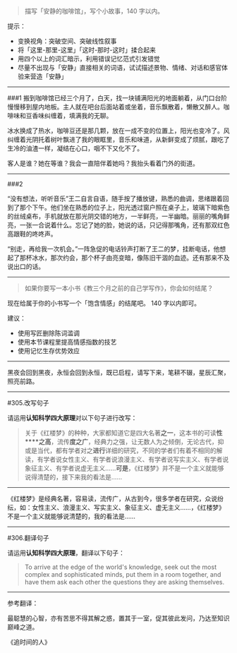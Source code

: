 >描写「安静的咖啡馆」，写个小故事，140 字以内。



提示：

- 变换视角：突破空间、突破线性叙事
- 将「这里-那里-这里」「这时-那时-这时」揉合起来
- 用四个以上的词汇暗示，利用错误记忆范式引发错觉
- 尽量不出现与「安静」直接相关的词语，试试描述景物、情绪、对话和感官体验来营造「安静」

----------
###1
搬到咖啡馆已经三个月了，白天，找一块铺满阳光的地面躺着，从门口台阶慢慢移到屋内地板。主人就在吧台后面站着或坐着，音乐飘散着，懒散又醉人。咖啡味和豆香味纠缠着，填满我的无聊。

冰水换成了热水，咖啡豆还是那几颗，放在一成不变的位置上，阳光也变冷了。风纠缠着光阴托着树叶飘进了我的眼眶里，音乐和味道，从新鲜变成了烦腻，跟吃了生冷的油渣一样，凝结在心口，咽不下又化不了。

客人是谁？她在等谁？我会一直陪伴着她吗？我抬头看着门外的街道。 

----------
###2

“没有想法，听听音乐”王二自言自语，随手按了播放键，熟悉的曲调，思绪跟着回到了那个下午。他们坐在熟悉的位子上，阳光透过窗户照在桌子上，玻璃下暗紫色的丝绒桌布，手机就放在那光阴交错的地方，一半鲜亮，一半幽暗。丽丽的嘴角鲜亮，一张一合说着什么。忘记了她的脸，她说的话，只记得那嘴角，还有那双红色高跟鞋的咚咚声。

“别走，再给我一次机会。”一阵急促的电话铃声打断了王二的梦，挂断电话，他想起了那杯冰水，那次约会，那个杯子由亮变暗，像陈旧干涸的血迹。还有那来不及说出口的话。




----------


>如果你要写一本小书《教三个月之前的自己学写作》，你会如何结尾？

现在给属于你的小书写一个「饱含情感」的结尾吧。 140 字以内即可。

建议：

- 使用写匠删除陈词滥调
- 使用本节课程里提高情感指数的技艺
- 使用记忆生存优势效应

----------

黑夜会回到黑夜，永恒会回到永恒，既已启程，请写下来，笔耕不辍，星辰汇聚，照亮前路。



----------
#305.改写句子

请运用**认知科学四大原理**对以下句子进行改写：

>关于《红楼梦》的种种，大家都知道它是四大名著**之一**，这本书的可读**性****之高**，流传**度之广**，经典力之强，让无数人为之倾倒，无论古代，抑或是当代，都有学者对之**进行**详细的研究，不同的学者们有着不相同的解读，有学者说女性主义、有学者说浪漫主义、有学者说写实主义、有学者说象征主义、有学者说虚无主义……**可是**，《红楼梦》并不是一个主义就能够说得清楚的，接下来我的看法是……



----------
《红楼梦》是经典名著，容易读，流传广，从古到今，很多学者在研究，众说纷纭，如：女性主义、浪漫主义、写实主义、象征主义、虚无主义……，《红楼梦》不是一个主义就能够说清楚的，我的看法是……



----------
#306.翻译句子

请运用**认知科学四大原理**，翻译以下句子：

>To arrive at the edge of the world's knowledge, seek out the most complex and sophisticated minds, put them in a room together, and have them ask each other the questions they are asking themselves.


----------
参考翻译：

最聪慧的心智，亦有苦思不得其解之惑，置其于一室，促其彼此发问，乃达至知识巅峰之道。

《追时间的人》

